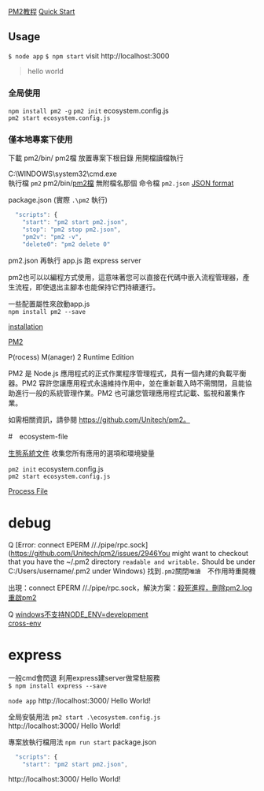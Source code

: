 [PM2教程](https://pm2.io/doc/zh/runtime/guide/ecosystem-file/) 
[Quick Start](http://pm2.keymetrics.io/docs/usage/quick-start/)  


## Usage

`$ node app`
`$ npm start`
visit http://localhost:3000
> hello world

### 全局使用   

`npm install pm2 -g` 
`pm2 init`  ecosystem.config.js  
`pm2 start ecosystem.config.js` 

### 僅本地專案下使用

下載 pm2/bin/ pm2檔  放置專案下根目錄  用開檔讀檔執行
 
C:\WINDOWS\system32\cmd.exe  
執行檔 `pm2`  pm2/bin/[pm2檔](https://github.com/Unitech/pm2/tree/master/bin) 無附檔名那個 
命令檔 `pm2.json` [JSON format](http://pm2.keymetrics.io/docs/usage/application-declaration/)

package.json (實際 `.\pm2` 執行) 
```js
  "scripts": {
    "start": "pm2 start pm2.json",
    "stop": "pm2 stop pm2.json",
    "pm2v": "pm2 -v",
    "delete0": "pm2 delete 0"
```
pm2.json 再執行 app.js 跑 express server 


pm2也可以以編程方式使用，這意味著您可以直接在代碼中嵌入流程管理器，產生流程，即使退出主腳本也能保持它們持續運行。

一些配置屬性來啟動app.js  
`npm install pm2 --save`    

[installation](http://pm2.keymetrics.io/docs/usage/quick-start/#installation)  

[PM2](https://expressjs.com/zh-tw/advanced/pm.html#pm2)  

P(rocess) M(anager) 2 Runtime Edition   

PM2 是 Node.js 應用程式的正式作業程序管理程式，具有一個內建的負載平衡器。PM2 容許您讓應用程式永遠維持作用中，並在重新載入時不需關閉，且能協助進行一般的系統管理作業。PM2 也可讓您管理應用程式記載、監視和叢集作業。  

如需相關資訊，請參閱 https://github.com/Unitech/pm2。


#　ecosystem-file

[生態系統文件](https://pm2.io/doc/zh/runtime/guide/ecosystem-file/) 收集您所有應用的選項和環境變量  

`pm2 init`  ecosystem.config.js  
`pm2 start ecosystem.config.js`  

[Process File](http://pm2.keymetrics.io/docs/usage/application-declaration/)  

# debug

Q [Error: connect EPERM //./pipe/rpc.sock](https://github.com/Unitech/pm2/issues/2946You might want to checkout that you have the ~/.pm2 directory `readable and writable.` Should be under C:/Users/username/.pm2 under Windows) 
找到`.pm2`關閉`唯讀`　不作用時重開機

出現：connect EPERM //./pipe/rpc.sock，解決方案：[殺死進程，刪除pm2.log 重啟pm2](https://www.cnblogs.com/loveclumsybaby/p/10612749.html)  

Q [windows不支持NODE_ENV=development](https://segmentfault.com/a/1190000005811347)  
[cross-env](https://www.npmjs.com/package/cross-env)  

# express

一般cmd會閃退 利用express建server做常駐服務  
`$ npm install express --save` 

`node app`
http://localhost:3000/ Hello World!   

全局安裝用法 `pm2 start .\ecosystem.config.js`  
http://localhost:3000/ Hello World!  

專案放執行檔用法 `npm run start`
package.json
```js
  "scripts": {
    "start": "pm2 start pm2.json",
```
http://localhost:3000/ Hello World!  